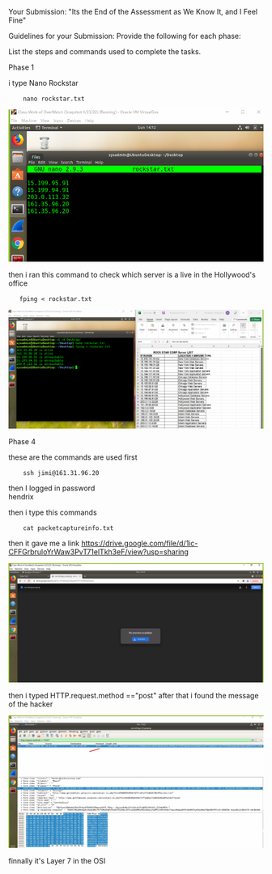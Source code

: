Your Submission:  "Its the End of the Assessment as We Know It, and I Feel Fine"


Guidelines for your Submission:
Provide the following for each phase:


List the steps and commands used to complete the tasks.


Phase 1

i type Nano Rockstar

        nano rockstar.txt

![Nano's image](image/nano-fping.png)

then i ran this command to check which server is a live in the Hollywood's office

       fping < rockstar.txt 

![Fping](image/step-1_fping.png)







Phase 4

these are the commands are used first

        ssh jimi@161.31.96.20

then I logged in password   
        hendrix

then i type this commands

        cat packetcaptureinfo.txt

then it gave me a link https://drive.google.com/file/d/1ic-CFFGrbruloYrWaw3PvT71elTkh3eF/view?usp=sharing

![downloads](image/phase4_downloads.png)

then i typed HTTP.request.method =="post"
after that i found the message of the hacker

![hacker'smessage](image/phase4_hackers_message.png)


finnally it's Layer 7 in the OSI